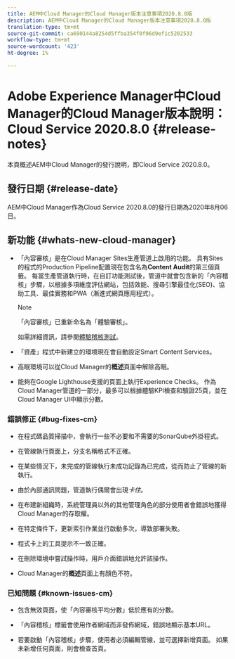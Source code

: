 ```yaml
---
title: AEM中Cloud Manager的Cloud Manager版本注意事項2020.8.0版
description: AEM中Cloud Manager的Cloud Manager版本注意事項2020.8.0版
translation-type: tm+mt
source-git-commit: ca690144a8254d5ffba354f0f96d9ef1c5202533
workflow-type: tm+mt
source-wordcount: '423'
ht-degree: 1%

---
```



# Adobe Experience Manager中Cloud Manager的Cloud Manager版本說明：Cloud Service 2020.8.0 {#release-notes}

本頁概述AEM中Cloud Manager的發行說明，即Cloud Service 2020.8.0。

## 發行日期 {#release-date}

AEM中Cloud Manager作為Cloud Service 2020.8.0的發行日期為2020年8月06日。

## 新功能 {#whats-new-cloud-manager}

* 「內容審核」是在Cloud Manager Sites生產管道上啟用的功能。 具有Sites的程式的Production Pipeline配置現在包含名為&#x200B;**Content Audit**&#x200B;的第三個頁籤。 每當生產管道執行時，在自訂功能測試後，管道中就會包含新的「內容稽核」步驟，以根據多項維度評估網站，包括效能、搜尋引擎最佳化(SEO)、協助工具、最佳實務和PWA（漸進式網頁應用程式）。


   >[!NOTE]
   >「內容審核」已重新命名為「體驗審核」。

   如需詳細資訊，請參閱[體驗稽核測試](/help/implementing/cloud-manager/experience-audit-testing.md)。

* 「資產」程式中新建立的環境現在會自動設定Smart Content Services。

* 高眠環境可以從Cloud Manager的&#x200B;**概述**&#x200B;頁面中解除高眠。

* 能夠在Google Lighthouse支援的頁面上執行Experience Checks。 作為Cloud Manager管道的一部分，最多可以根據體驗KPI檢查和驗證25頁，並在Cloud Manager UI中顯示分數。

### 錯誤修正 {#bug-fixes-cm}

* 在程式碼品質掃描中，會執行一些不必要和不需要的SonarQube外掛程式。

* 在管線執行頁面上，分支名稱格式不正確。

* 在某些情況下，未完成的管線執行未成功記錄為已完成，從而防止了管線的新執行。

* 由於內部通訊問題，管道執行偶爾會出現&#x200B;*卡住*。

* 在布建新組織時，系統管理員以外的其他管理角色的部分使用者會錯誤地獲得Cloud Manager的存取權。

* 在特定條件下，更新索引作業並行啟動多次，導致部署失敗。

* 程式卡上的工具提示不一致正確。

* 在刪除環境中嘗試操作時，用戶介面錯誤地允許該操作。

* Cloud Manager的&#x200B;**概述**&#x200B;頁面上有顏色不符。

### 已知問題 {#known-issues-cm}

* 包含無效頁面，使「內容審核平均分數」低於應有的分數。

* 「內容稽核」標籤會使用作者網域而非發佈網域，錯誤地顯示基本URL。

* 若要啟動「內容稽核」步驟，使用者必須編輯管線，並可選擇新增頁面。 如果未新增任何頁面，則會檢查首頁。